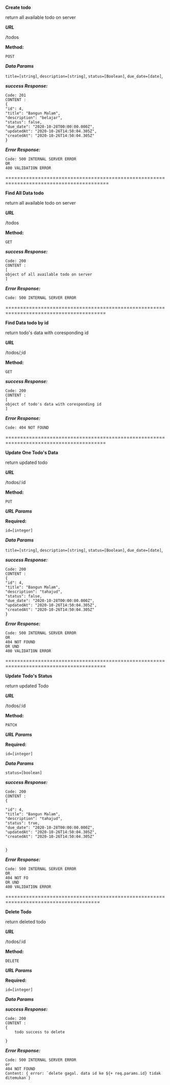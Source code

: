 **Create todo**

return all available todo on server

***URL***

  /todos

**Method:**

  `POST`

***Data Params***

`title=[string]`,
`description=[string]`,
`status=[Boolean]`,
`due_date=[date]`,

***success Response:***

    Code: 201
    CONTENT : 
    {
    "id": 4,
    "title": "Bangun Malam",
    "description": "belajar",
    "status": false,
    "due_date": "2020-10-28T00:00:00.000Z",
    "updatedAt": "2020-10-26T14:50:04.305Z",
    "createdAt": "2020-10-26T14:50:04.305Z"
    }


***Error Response:***

    Code: 500 INTERNAL SERVER ERROR
    OR
    400 VALIDATION ERROR 

=========================================================================================

**Find All Data todo**

return all available todo on server

***URL***

  /todos

**Method:**

  `GET`

***success Response:***

    Code: 200
    CONTENT : 
    [
    object of all available todo on server 
    ]

***Error Response:***

    Code: 500 INTERNAL SERVER ERROR

========================================================================================


**Find Data todo by id**

return todo's data with coresponding id

***URL***

  /todos/;id

**Method:**

  `GET`

***success Response:***

    Code: 200
    CONTENT : 
    [
    object of todo's data with coresponding id
    ]

***Error Response:***

    Code: 404 NOT FOUND

========================================================================================

**Update One Todo's Data**

return updated todo

***URL***

  /todos/:id

**Method:**

  `PUT`

***URL Params***

**Required:**

`id=[integer]`

***Data Params***

`title=[string]`,
`description=[string]`,
`status=[Boolean]`,
`due_date=[date]`,

***success Response:***

    Code: 200
    CONTENT : 
    {
    "id": 4,
    "title": "Bangun Malam",
    "description": "tahajud",
    "status": false,
    "due_date": "2020-10-28T00:00:00.000Z",
    "updatedAt": "2020-10-26T14:50:04.305Z",
    "createdAt": "2020-10-26T14:50:04.305Z"
    }

***Error Response:***

    Code: 500 INTERNAL SERVER ERROR
    OR
    404 NOT FOUND
    OR UND
    400 VALIDATION ERROR

========================================================================================

**Update Todo's Status**

return updated Todo

***URL***

  /todos/:id

**Method:**

  `PATCH`

***URL Params***

**Required:**

`id=[integer]`

***Data Params***

`status=[boolean]`


***success Response:***

    Code: 200
    CONTENT : 
    {
        
    "id": 4,
    "title": "Bangun Malam",
    "description": "tahajud",
    "status": true,
    "due_date": "2020-10-28T00:00:00.000Z",
    "updatedAt": "2020-10-26T14:50:04.305Z",
    "createdAt": "2020-10-26T14:50:04.305Z"

        
    }

***Error Response:***

    Code: 500 INTERNAL SERVER ERROR
    OR
    404 NOT FO
    OR UND
    400 VALIDATION ERROR

======================================================================================

**Delete Todo**

return deleted todo

***URL***

  /todos/:id

**Method:**

  `DELETE`

***URL Params***

**Required:**

`id=[integer]`

***Data Params***


***success Response:***

    Code: 200
    CONTENT : 
    {
        todo success to delete
        
    }

***Error Response:***

    Code: 500 INTERNAL SERVER ERROR
    or 
    404 NOT FOUND
    Content: { error: `delete gagal. data id ke ${+ req.params.id} tidak ditemukan`}

   





   


